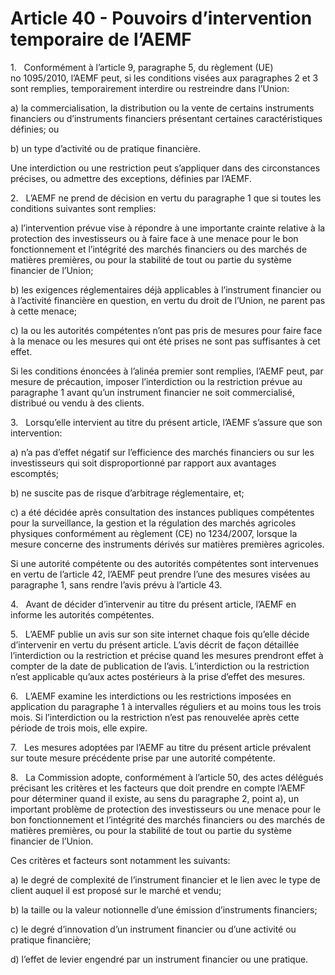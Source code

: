 # Article 40 - Pouvoirs d’intervention temporaire de l’AEMF


1.   Conformément à l’article 9, paragraphe 5, du règlement (UE) no 1095/2010, l’AEMF peut, si les conditions visées aux paragraphes 2 et 3 sont remplies, temporairement interdire ou restreindre dans l’Union:

a) la commercialisation, la distribution ou la vente de certains instruments financiers ou d’instruments financiers présentant certaines caractéristiques définies; ou

b) un type d’activité ou de pratique financière.

Une interdiction ou une restriction peut s’appliquer dans des circonstances précises, ou admettre des exceptions, définies par l’AEMF.

2.   L’AEMF ne prend de décision en vertu du paragraphe 1 que si toutes les conditions suivantes sont remplies:

a) l’intervention prévue vise à répondre à une importante crainte relative à la protection des investisseurs ou à faire face à une menace pour le bon fonctionnement et l’intégrité des marchés financiers ou des marchés de matières premières, ou pour la stabilité de tout ou partie du système financier de l’Union;

b) les exigences réglementaires déjà applicables à l’instrument financier ou à l’activité financière en question, en vertu du droit de l’Union, ne parent pas à cette menace;

c) la ou les autorités compétentes n’ont pas pris de mesures pour faire face à la menace ou les mesures qui ont été prises ne sont pas suffisantes à cet effet.

Si les conditions énoncées à l’alinéa premier sont remplies, l’AEMF peut, par mesure de précaution, imposer l’interdiction ou la restriction prévue au paragraphe 1 avant qu’un instrument financier ne soit commercialisé, distribué ou vendu à des clients.

3.   Lorsqu’elle intervient au titre du présent article, l’AEMF s’assure que son intervention:

a) n’a pas d’effet négatif sur l’efficience des marchés financiers ou sur les investisseurs qui soit disproportionné par rapport aux avantages escomptés;

b) ne suscite pas de risque d’arbitrage réglementaire, et;

c) a été décidée après consultation des instances publiques compétentes pour la surveillance, la gestion et la régulation des marchés agricoles physiques conformément au règlement (CE) no 1234/2007, lorsque la mesure concerne des instruments dérivés sur matières premières agricoles.

Si une autorité compétente ou des autorités compétentes sont intervenues en vertu de l’article 42, l’AEMF peut prendre l’une des mesures visées au paragraphe 1, sans rendre l’avis prévu à l’article 43.

4.   Avant de décider d’intervenir au titre du présent article, l’AEMF en informe les autorités compétentes.

5.   L’AEMF publie un avis sur son site internet chaque fois qu’elle décide d’intervenir en vertu du présent article. L’avis décrit de façon détaillée l’interdiction ou la restriction et précise quand les mesures prendront effet à compter de la date de publication de l’avis. L’interdiction ou la restriction n’est applicable qu’aux actes postérieurs à la prise d’effet des mesures.

6.   L’AEMF examine les interdictions ou les restrictions imposées en application du paragraphe 1 à intervalles réguliers et au moins tous les trois mois. Si l’interdiction ou la restriction n’est pas renouvelée après cette période de trois mois, elle expire.

7.   Les mesures adoptées par l’AEMF au titre du présent article prévalent sur toute mesure précédente prise par une autorité compétente.

8.   La Commission adopte, conformément à l’article 50, des actes délégués précisant les critères et les facteurs que doit prendre en compte l’AEMF pour déterminer quand il existe, au sens du paragraphe 2, point a), un important problème de protection des investisseurs ou une menace pour le bon fonctionnement et l’intégrité des marchés financiers ou des marchés de matières premières, ou pour la stabilité de tout ou partie du système financier de l’Union.

Ces critères et facteurs sont notamment les suivants:

a) le degré de complexité de l’instrument financier et le lien avec le type de client auquel il est proposé sur le marché et vendu;

b) la taille ou la valeur notionnelle d’une émission d’instruments financiers;

c) le degré d’innovation d’un instrument financier ou d’une activité ou pratique financière;

d) l’effet de levier engendré par un instrument financier ou une pratique.
